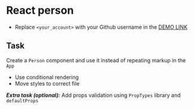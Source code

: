 # React person
- Replace `<your_account>` with your Github username in the [DEMO LINK](https://andrii-koptiev.github.io/react_person/)


## Task
Create a `Person` component and use it instead of repeating markup in the `App`

- Use conditional rendering
- Move styles to correct file

***Extra task (optional):***
Add props validation using `PropTypes` library and `defaultProps`
